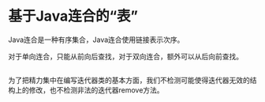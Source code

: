 # 基于Java连合的“表”

Java连合是一种有序集合，Java连合使用链接表示次序。

对于单向连合，只能从前向后查找，对于双向连合，额外可以从后向前查找。

```java
```

为了把精力集中在编写迭代器类的基本方面，我们不检测可能使得迭代器无效的结构上的修改，也不检测非法的迭代器remove方法。
